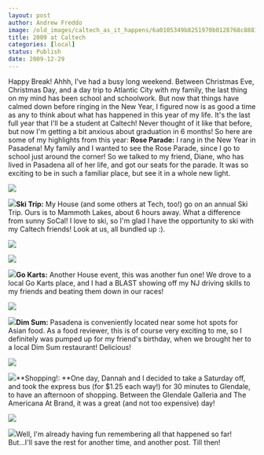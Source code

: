 ```yaml
---
layout: post
author: Andrew Freddo
image: /old_images/caltech_as_it_happens/6a0105349b8251970b0128768c8881970c.jpg
title: 2009 at Caltech
categories: [local]
status: Publish
date: 2009-12-29
---
```


Happy Break!
Ahhh, I've had a busy long weekend. Between Christmas Eve, Christmas Day, and a day trip to Atlantic City with my family, the last thing on my mind has been school and schoolwork. But now that things have calmed down before ringing in the New Year, I figured now is as good a time as any to think about what has happened in this year of my life. It's the last full year that I'll be a student at Caltech! Never thought of it like that before, but now I'm getting a bit anxious about graduation in 6 months! So here are some of my highlights from this year:
**Rose Parade:** I rang in the New Year in Pasadena! My family and I wanted to see the Rose Parade, since I go to school just around the corner! So we talked to my friend, Diane, who has lived in Pasadena all of her life, and got our seats for the parade. It was so exciting to be in such a familiar place, but see it in a whole new light.


![](/old_images/caltech_as_it_happens/6a0105349b8251970b0128768c89ca970c.jpg)

![](/old_images/caltech_as_it_happens/6a0105349b8251970b0120a789c516970b.jpg)**Ski Trip:** My House (and some others at Tech, too!) go on an annual Ski Trip. Ours is to Mammoth Lakes, about 6 hours away. What a difference from sunny SoCal! I love to ski, so I'm glad I have the opportunity to ski with my Caltech friends! Look at us, all bundled up :).


![](/old_images/caltech_as_it_happens/6a0105349b8251970b0120a789c7d4970b.jpg)

![](/old_images/caltech_as_it_happens/6a0105349b8251970b0128768c90f8970c.jpg)

![](/old_images/caltech_as_it_happens/6a0105349b8251970b0128768c91a2970c.jpg)**Go Karts:** Another House event, this was another fun one! We drove to a local Go Karts place, and I had a BLAST showing off my NJ driving skills to my friends and beating them down in our races!

![](/old_images/caltech_as_it_happens/6a0105349b8251970b0128768c97f5970c.jpg)

![](/old_images/caltech_as_it_happens/6a0105349b8251970b0128768c98f6970c.jpg)**Dim Sum:** Pasadena is conveniently located near some hot spots for Asian food. As a food reviewer, this is of course very exciting to me, so I definitely was pumped up for my friend's birthday, when we brought her to a local Dim Sum restaurant! Delicious!

![](/old_images/caltech_as_it_happens/6a0105349b8251970b0128768c9b30970c.jpg)

![](/old_images/caltech_as_it_happens/6a0105349b8251970b0120a789d4d9970b.jpg)**Shopping!: **One day, Dannah and I decided to take a Saturday off, and took the express bus (for $1.25 each way!) for 30 minutes to Glendale, to have an afternoon of shopping. Between the Glendale Galleria and The Americana At Brand, it was a great (and not too expensive) day!

![](/old_images/caltech_as_it_happens/6a0105349b8251970b0128768ca133970c.jpg)

![](/old_images/caltech_as_it_happens/6a0105349b8251970b0128768ca314970c.jpg)Well, I'm already having fun remembering all that happened so far! But...I'll save the rest for another time, and another post. Till then!

